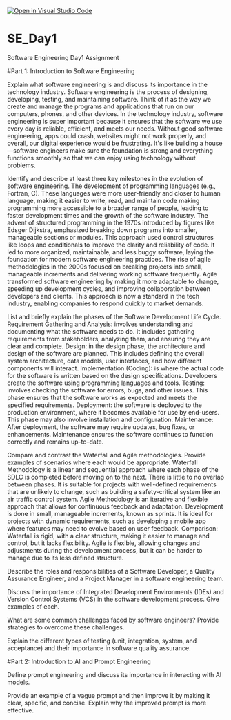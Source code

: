 [![Open in Visual Studio Code](https://classroom.github.com/assets/open-in-vscode-2e0aaae1b6195c2367325f4f02e2d04e9abb55f0b24a779b69b11b9e10269abc.svg)](https://classroom.github.com/online_ide?assignment_repo_id=15560070&assignment_repo_type=AssignmentRepo)
# SE_Day1
Software Engineering Day1 Assignment

#Part 1: Introduction to Software Engineering

Explain what software engineering is and discuss its importance in the technology industry.
Software engineering is the process of designing, developing, testing, and maintaining software. Think of it as the way we create and manage the programs and applications that run on our computers, phones, and other devices.
In the technology industry, software engineering is super important because it ensures that the software we use every day is reliable, efficient, and meets our needs. Without good software engineering, apps could crash, websites might not work properly, and overall, our digital experience would be frustrating. It's like building a house—software engineers make sure the foundation is strong and everything functions smoothly so that we can enjoy using technology without problems.

Identify and describe at least three key milestones in the evolution of software engineering.
The development of programming languages (e.g., Fortran, C). These languages were more user-friendly and closer to human language, making it easier to write, read, and maintain code making programming more accessible to a broader range of people, leading to faster development times and the growth of the software industry.
The advent of structured programming in the 1970s introduced by figures like Edsger Dijkstra, emphasized breaking down programs into smaller, manageable sections or modules. This approach used control structures like loops and conditionals to improve the clarity and reliability of code. It led to more organized, maintainable, and less buggy software, laying the foundation for modern software engineering practices.
The rise of agile methodologies in the 2000s focused on breaking projects into small, manageable increments and delivering working software frequently. Agile transformed software engineering by making it more adaptable to change, speeding up development cycles, and improving collaboration between developers and clients. This approach is now a standard in the tech industry, enabling companies to respond quickly to market demands.

List and briefly explain the phases of the Software Development Life Cycle.
Requirement Gathering and Analysis: involves understanding and documenting what the software needs to do. It includes gathering requirements from stakeholders, analyzing them, and ensuring they are clear and complete.
Design: in the design phase, the architecture and design of the software are planned. This includes defining the overall system architecture, data models, user interfaces, and how different components will interact.
Implementation (Coding): is where the actual code for the software is written based on the design specifications. Developers create the software using programming languages and tools.
Testing: involves checking the software for errors, bugs, and other issues. This phase ensures that the software works as expected and meets the specified requirements.
Deployment: the software is deployed to the production environment, where it becomes available for use by end-users. This phase may also involve installation and configuration.
Maintenance: After deployment, the software may require updates, bug fixes, or enhancements. Maintenance ensures the software continues to function correctly and remains up-to-date.

Compare and contrast the Waterfall and Agile methodologies. Provide examples of scenarios where each would be appropriate.
Waterfall Methodology is a linear and sequential approach where each phase of the SDLC is completed before moving on to the next. There is little to no overlap between phases. It is suitable for projects with well-defined requirements that are unlikely to change, such as building a safety-critical system like an air traffic control system.
Agile Methodology is an iterative and flexible approach that allows for continuous feedback and adaptation. Development is done in small, manageable increments, known as sprints. It is ideal for projects with dynamic requirements, such as developing a mobile app where features may need to evolve based on user feedback.
Comparison:
Waterfall is rigid, with a clear structure, making it easier to manage and control, but it lacks flexibility. Agile is flexible, allowing changes and adjustments during the development process, but it can be harder to manage due to its less defined structure.

Describe the roles and responsibilities of a Software Developer, a Quality Assurance Engineer, and a Project Manager in a software engineering team.



Discuss the importance of Integrated Development Environments (IDEs) and Version Control Systems (VCS) in the software development process. Give examples of each.


What are some common challenges faced by software engineers? Provide strategies to overcome these challenges.


Explain the different types of testing (unit, integration, system, and acceptance) and their importance in software quality assurance.


#Part 2: Introduction to AI and Prompt Engineering


Define prompt engineering and discuss its importance in interacting with AI models.


Provide an example of a vague prompt and then improve it by making it clear, specific, and concise. Explain why the improved prompt is more effective.
